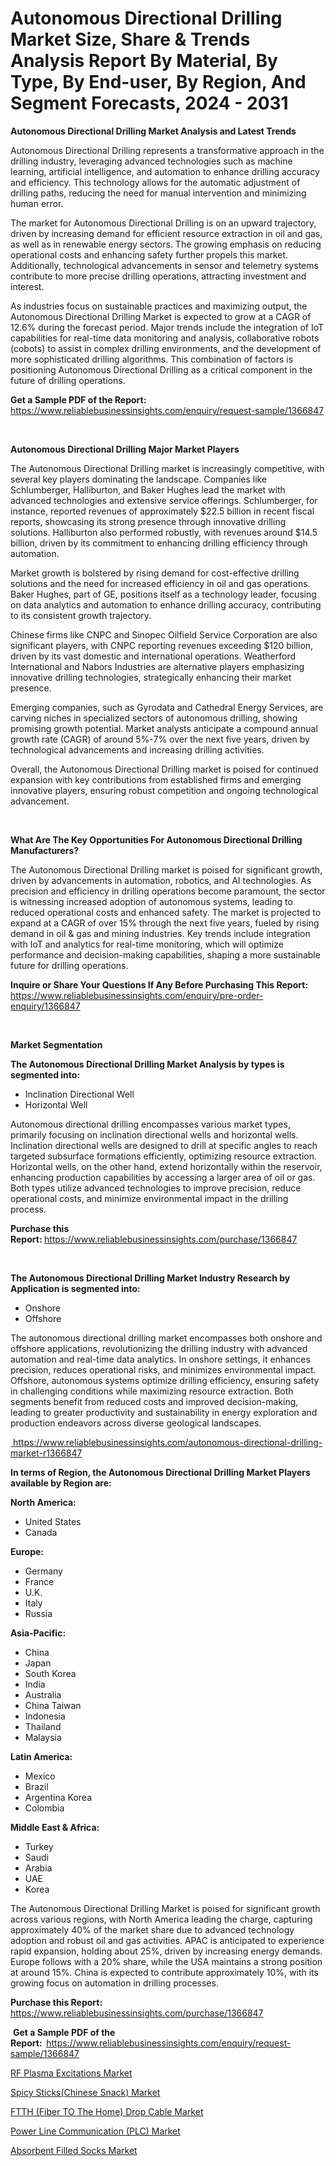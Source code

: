 <p><h1>Autonomous Directional Drilling Market Size, Share & Trends Analysis Report By Material, By Type, By End-user, By Region, And Segment Forecasts, 2024 - 2031</h1></p><p><strong>Autonomous Directional Drilling Market Analysis and Latest Trends</strong></p>
<p><p>Autonomous Directional Drilling represents a transformative approach in the drilling industry, leveraging advanced technologies such as machine learning, artificial intelligence, and automation to enhance drilling accuracy and efficiency. This technology allows for the automatic adjustment of drilling paths, reducing the need for manual intervention and minimizing human error. </p><p>The market for Autonomous Directional Drilling is on an upward trajectory, driven by increasing demand for efficient resource extraction in oil and gas, as well as in renewable energy sectors. The growing emphasis on reducing operational costs and enhancing safety further propels this market. Additionally, technological advancements in sensor and telemetry systems contribute to more precise drilling operations, attracting investment and interest.</p><p>As industries focus on sustainable practices and maximizing output, the Autonomous Directional Drilling Market is expected to grow at a CAGR of 12.6% during the forecast period. Major trends include the integration of IoT capabilities for real-time data monitoring and analysis, collaborative robots (cobots) to assist in complex drilling environments, and the development of more sophisticated drilling algorithms. This combination of factors is positioning Autonomous Directional Drilling as a critical component in the future of drilling operations.</p></p>
<p><strong>Get a Sample PDF of the Report:&nbsp;</strong> <a href="https://www.reliablebusinessinsights.com/enquiry/request-sample/1366847?utm_campaign=1109&utm_medium=2&utm_source=Github&utm_content=ia&utm_term=11102024&utm_id=autonomous-directional-drilling">https://www.reliablebusinessinsights.com/enquiry/request-sample/1366847</a></p>
<p>&nbsp;</p>
<p><strong>Autonomous Directional Drilling Major Market Players</strong></p>
<p><p>The Autonomous Directional Drilling market is increasingly competitive, with several key players dominating the landscape. Companies like Schlumberger, Halliburton, and Baker Hughes lead the market with advanced technologies and extensive service offerings. Schlumberger, for instance, reported revenues of approximately $22.5 billion in recent fiscal reports, showcasing its strong presence through innovative drilling solutions. Halliburton also performed robustly, with revenues around $14.5 billion, driven by its commitment to enhancing drilling efficiency through automation.</p><p>Market growth is bolstered by rising demand for cost-effective drilling solutions and the need for increased efficiency in oil and gas operations. Baker Hughes, part of GE, positions itself as a technology leader, focusing on data analytics and automation to enhance drilling accuracy, contributing to its consistent growth trajectory.</p><p>Chinese firms like CNPC and Sinopec Oilfield Service Corporation are also significant players, with CNPC reporting revenues exceeding $120 billion, driven by its vast domestic and international operations. Weatherford International and Nabors Industries are alternative players emphasizing innovative drilling technologies, strategically enhancing their market presence.</p><p>Emerging companies, such as Gyrodata and Cathedral Energy Services, are carving niches in specialized sectors of autonomous drilling, showing promising growth potential. Market analysts anticipate a compound annual growth rate (CAGR) of around 5%-7% over the next five years, driven by technological advancements and increasing drilling activities.</p><p>Overall, the Autonomous Directional Drilling market is poised for continued expansion with key contributions from established firms and emerging innovative players, ensuring robust competition and ongoing technological advancement.</p></p>
<p>&nbsp;</p>
<p><strong>What Are The Key Opportunities For Autonomous Directional Drilling Manufacturers?</strong></p>
<p><p>The Autonomous Directional Drilling market is poised for significant growth, driven by advancements in automation, robotics, and AI technologies. As precision and efficiency in drilling operations become paramount, the sector is witnessing increased adoption of autonomous systems, leading to reduced operational costs and enhanced safety. The market is projected to expand at a CAGR of over 15% through the next five years, fueled by rising demand in oil & gas and mining industries. Key trends include integration with IoT and analytics for real-time monitoring, which will optimize performance and decision-making capabilities, shaping a more sustainable future for drilling operations.</p></p>
<p><strong>Inquire or Share Your Questions If Any Before Purchasing This Report:</strong> <a href="https://www.reliablebusinessinsights.com/enquiry/pre-order-enquiry/1366847?utm_campaign=1109&utm_medium=2&utm_source=Github&utm_content=ia&utm_term=11102024&utm_id=autonomous-directional-drilling">https://www.reliablebusinessinsights.com/enquiry/pre-order-enquiry/1366847</a></p>
<p>&nbsp;</p>
<p><strong>Market Segmentation</strong></p>
<p><strong>The Autonomous Directional Drilling Market Analysis by types is segmented into:</strong></p>
<p><ul><li>Inclination Directional Well</li><li>Horizontal Well</li></ul></p>
<p><p>Autonomous directional drilling encompasses various market types, primarily focusing on inclination directional wells and horizontal wells. Inclination directional wells are designed to drill at specific angles to reach targeted subsurface formations efficiently, optimizing resource extraction. Horizontal wells, on the other hand, extend horizontally within the reservoir, enhancing production capabilities by accessing a larger area of oil or gas. Both types utilize advanced technologies to improve precision, reduce operational costs, and minimize environmental impact in the drilling process.</p></p>
<p><strong>Purchase this Report:&nbsp;</strong><a href="https://www.reliablebusinessinsights.com/purchase/1366847?utm_campaign=1109&utm_medium=2&utm_source=Github&utm_content=ia&utm_term=11102024&utm_id=autonomous-directional-drilling">https://www.reliablebusinessinsights.com/purchase/1366847</a></p>
<p>&nbsp;</p>
<p><strong>The Autonomous Directional Drilling Market Industry Research by Application is segmented into:</strong></p>
<p><ul><li>Onshore</li><li>Offshore</li></ul></p>
<p><p>The autonomous directional drilling market encompasses both onshore and offshore applications, revolutionizing the drilling industry with advanced automation and real-time data analytics. In onshore settings, it enhances precision, reduces operational risks, and minimizes environmental impact. Offshore, autonomous systems optimize drilling efficiency, ensuring safety in challenging conditions while maximizing resource extraction. Both segments benefit from reduced costs and improved decision-making, leading to greater productivity and sustainability in energy exploration and production endeavors across diverse geological landscapes.</p></p>
<p><a href="https://www.reliablebusinessinsights.com/autonomous-directional-drilling-market-r1366847?utm_campaign=1109&utm_medium=2&utm_source=Github&utm_content=ia&utm_term=11102024&utm_id=autonomous-directional-drilling">&nbsp;https://www.reliablebusinessinsights.com/autonomous-directional-drilling-market-r1366847</a></p>
<p><strong>In terms of Region, the Autonomous Directional Drilling Market Players available by Region are:</strong></p>
<p>
    <p> <strong> North America: </strong>
        <ul>
            <li>United States</li>
            <li>Canada</li>
        </ul>
        </p> 
    <p> <strong> Europe: </strong>
        <ul>
            <li>Germany</li>
            <li>France</li>
            <li>U.K.</li>
            <li>Italy</li>
            <li>Russia</li>
        </ul>
        </p> 
    <p> <strong> Asia-Pacific: </strong>
        <ul>
            <li>China</li>
            <li>Japan</li>
            <li>South Korea</li>
            <li>India</li>
            <li>Australia</li>
            <li>China Taiwan</li>
            <li>Indonesia</li>
            <li>Thailand</li>
            <li>Malaysia</li>
        </ul>
        </p> 
    <p> <strong> Latin America: </strong>
        <ul>
            <li>Mexico</li>
            <li>Brazil</li>
            <li>Argentina Korea</li>
            <li>Colombia</li>
        </ul>
        </p> 
    <p> <strong> Middle East & Africa: </strong>
        <ul>
            <li>Turkey</li>
            <li>Saudi</li>
            <li>Arabia</li>
            <li>UAE</li>
            <li>Korea</li>
        </ul>
    </p>
    </p>
<p><p>The Autonomous Directional Drilling Market is poised for significant growth across various regions, with North America leading the charge, capturing approximately 40% of the market share due to advanced technology adoption and robust oil and gas activities. APAC is anticipated to experience rapid expansion, holding about 25%, driven by increasing energy demands. Europe follows with a 20% share, while the USA maintains a strong position at around 15%. China is expected to contribute approximately 10%, with its growing focus on automation in drilling processes.</p></p>
<p><strong>Purchase this Report: </strong><a href="https://www.reliablebusinessinsights.com/purchase/1366847?utm_campaign=1109&utm_medium=2&utm_source=Github&utm_content=ia&utm_term=11102024&utm_id=autonomous-directional-drilling">https://www.reliablebusinessinsights.com/purchase/1366847</a></p>
<p>&nbsp;<strong>Get a Sample PDF of the Report:&nbsp;&nbsp;</strong><a href="https://www.reliablebusinessinsights.com/enquiry/request-sample/1366847?utm_campaign=1109&utm_medium=2&utm_source=Github&utm_content=ia&utm_term=11102024&utm_id=autonomous-directional-drilling">https://www.reliablebusinessinsights.com/enquiry/request-sample/1366847</a></p>
<p><strong></strong></p>
<p><p><a href="https://www.linkedin.com/pulse/rf-plasma-excitations-market-outlook-share-analysis-growth-i4qee?utm_campaign=1109&utm_medium=2&utm_source=Github&utm_content=ia&utm_term=11102024&utm_id=autonomous-directional-drilling">RF Plasma Excitations Market</a></p><p><a href="https://www.linkedin.com/pulse/driving-forces-global-spicy-stickschinese-snack-market-trends-vq3re?utm_campaign=1109&utm_medium=2&utm_source=Github&utm_content=ia&utm_term=11102024&utm_id=autonomous-directional-drilling">Spicy Sticks(Chinese Snack) Market</a></p><p><a href="https://issuu.com/reportprime-2/docs/ftth-fiber-to-the-home-drop-cable-m_5b54f802b8ce80?utm_campaign=1109&utm_medium=2&utm_source=Github&utm_content=ia&utm_term=11102024&utm_id=autonomous-directional-drilling">FTTH (Fiber TO The Home) Drop Cable Market</a></p><p><a href="https://issuu.com/reportprime-2/docs/power-line-communication-plc-market_47603ace45d6ec?utm_campaign=1109&utm_medium=2&utm_source=Github&utm_content=ia&utm_term=11102024&utm_id=autonomous-directional-drilling">Power Line Communication (PLC) Market</a></p><p><a href="https://www.linkedin.com/pulse/global-absorbent-filled-socks-industry-analysis-share-growth-trends-dscxc?utm_campaign=1109&utm_medium=2&utm_source=Github&utm_content=ia&utm_term=11102024&utm_id=autonomous-directional-drilling">Absorbent Filled Socks Market</a></p></p>